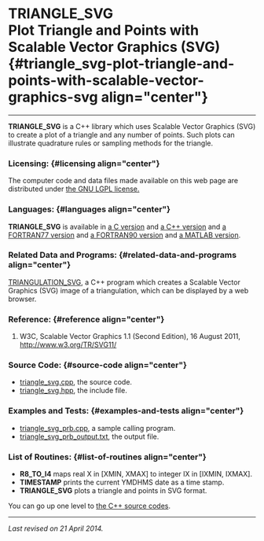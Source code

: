 TRIANGLE\_SVG\
Plot Triangle and Points with Scalable Vector Graphics (SVG) {#triangle_svg-plot-triangle-and-points-with-scalable-vector-graphics-svg align="center"}
============================================================

------------------------------------------------------------------------

**TRIANGLE\_SVG** is a C++ library which uses Scalable Vector Graphics
(SVG) to create a plot of a triangle and any number of points. Such
plots can illustrate quadrature rules or sampling methods for the
triangle.

### Licensing: {#licensing align="center"}

The computer code and data files made available on this web page are
distributed under [the GNU LGPL license.](../../txt/gnu_lgpl.txt)

### Languages: {#languages align="center"}

**TRIANGLE\_SVG** is available in [a C
version](../../c_src/triangle_svg/triangle_svg.md) and [a C++
version](../../master/triangle_svg/triangle_svg.md) and [a FORTRAN77
version](../../f77_src/triangle_svg/triangle_svg.md) and [a FORTRAN90
version](../../f_src/triangle_svg/triangle_svg.md) and [a MATLAB
version](../../m_src/triangle_svg/triangle_svg.md).

### Related Data and Programs: {#related-data-and-programs align="center"}

[TRIANGULATION\_SVG](../../master/triangulation_svg/triangulation_svg.md),
a C++ program which creates a Scalable Vector Graphics (SVG) image of a
triangulation, which can be displayed by a web browser.

### Reference: {#reference align="center"}

1.  W3C, Scalable Vector Graphics 1.1 (Second Edition), 16 August 2011,
    http://www.w3.org/TR/SVG11/

### Source Code: {#source-code align="center"}

-   [triangle\_svg.cpp](triangle_svg.cpp), the source code.
-   [triangle\_svg.hpp](triangle_svg.hpp), the include file.

### Examples and Tests: {#examples-and-tests align="center"}

-   [triangle\_svg\_prb.cpp](triangle_svg_prb.cpp), a sample calling
    program.
-   [triangle\_svg\_prb\_output.txt](triangle_svg_prb_output.txt), the
    output file.

### List of Routines: {#list-of-routines align="center"}

-   **R8\_TO\_I4** maps real X in \[XMIN, XMAX\] to integer IX in
    \[IXMIN, IXMAX\].
-   **TIMESTAMP** prints the current YMDHMS date as a time stamp.
-   **TRIANGLE\_SVG** plots a triangle and points in SVG format.

You can go up one level to [the C++ source codes](../cpp_src.md).

------------------------------------------------------------------------

*Last revised on 21 April 2014.*
